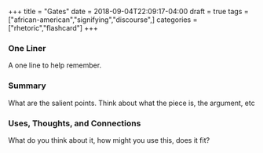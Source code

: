 +++
title = "Gates"
date = 2018-09-04T22:09:17-04:00
draft = true
tags = ["african-american","signifying","discourse",]
categories = ["rhetoric","flashcard"]
+++
### One Liner
A one line to help remember.

### Summary
What are the salient points. Think about what the piece is, the argument, etc

### Uses, Thoughts, and Connections
What do you think about it, how might you use this, does it fit?
